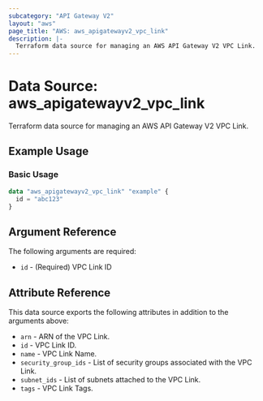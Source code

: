 ```yaml
---
subcategory: "API Gateway V2"
layout: "aws"
page_title: "AWS: aws_apigatewayv2_vpc_link"
description: |-
  Terraform data source for managing an AWS API Gateway V2 VPC Link.
---
```


# Data Source: aws_apigatewayv2_vpc_link

Terraform data source for managing an AWS API Gateway V2 VPC Link.

## Example Usage

### Basic Usage

```terraform
data "aws_apigatewayv2_vpc_link" "example" {
  id = "abc123"
}
```

## Argument Reference

The following arguments are required:

* `id` - (Required) VPC Link ID

## Attribute Reference

This data source exports the following attributes in addition to the arguments above:

* `arn` - ARN of the VPC Link.
* `id` - VPC Link ID.
* `name` - VPC Link Name.
* `security_group_ids` - List of security groups associated with the VPC Link.
* `subnet_ids` - List of subnets attached to the VPC Link.
* `tags` - VPC Link Tags.